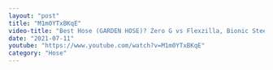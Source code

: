 ```yaml
---
layout: "post"
title: "M1m0YTxBKqE"
video-title: "Best Hose (GARDEN HOSE)? Zero G vs Flexzilla, Bionic Steel, Gilmour, Aqua Plumb, Briggs  Stratton"
date: "2021-07-11"
youtube: "https://www.youtube.com/watch?v=M1m0YTxBKqE"
category: "Hose"
---
```

<div class="space-y-1"></div>